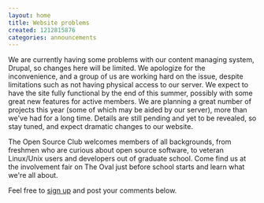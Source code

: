 ```yaml
---
layout: home
title: Website problems
created: 1212815876
categories: announcements
---
```

We are currently having some problems with our content managing system, Drupal, so changes here will be limited. We apologize for the inconvenience, and a group of us are working hard on the issue, despite limitations such as not having physical access to our server. We expect to have the site fully functional by the end of this summer, possibly with some great new features for active members. We are planning a great number of projects this year (some of which may be aided by our server), more than we've had for a long time. Details are still pending and yet to be revealed, so stay tuned, and expect dramatic changes to our website.

The Open Source Club welcomes members of all backgrounds, from freshmen who are curious about open source software, to veteran Linux/Unix users and developers out of graduate school. Come find us at the involvement fair on The Oval just before school starts and learn what we're all about.

Feel free to <a href="/user/register">sign up</a> and post your comments below.
